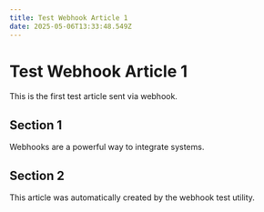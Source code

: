 ```yaml
---
title: Test Webhook Article 1
date: 2025-05-06T13:33:48.549Z
---
```


# Test Webhook Article 1

This is the first test article sent via webhook.

## Section 1

Webhooks are a powerful way to integrate systems.

## Section 2

This article was automatically created by the webhook test utility.